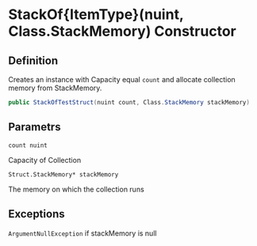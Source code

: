 # StackOf{ItemType}(nuint, Class.StackMemory) Constructor

## Definition
Creates an instance with Capacity equal `count` and allocate collection memory from StackMemory.

```C#
public StackOfTestStruct(nuint count, Class.StackMemory stackMemory)
```
## Parametrs
`count nuint`

Capacity of Collection


`Struct.StackMemory* stackMemory`

The memory on which the collection runs

## Exceptions
`ArgumentNullException`
if stackMemory is null

